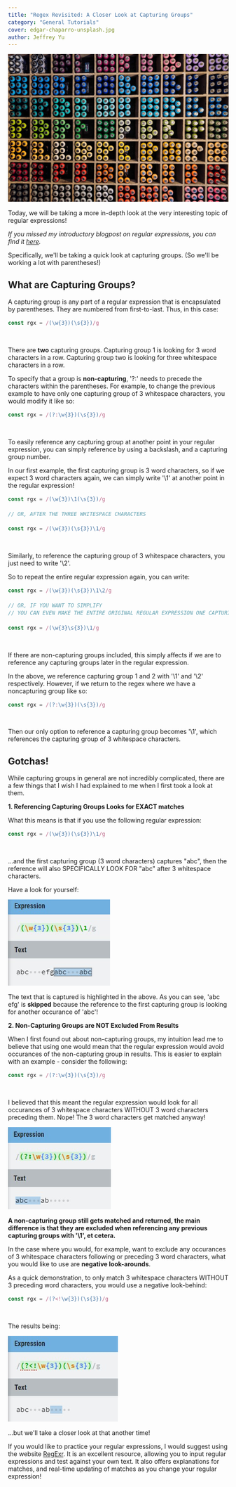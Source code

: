```yaml
---
title: "Regex Revisited: A Closer Look at Capturing Groups"
category: "General Tutorials"
cover: edgar-chaparro-unsplash.jpg
author: Jeffrey Yu
---
```


![grouped-colors](./edgar-chaparro-unsplash.jpg "photo by @echaparro on unsplash.com")

Today, we will be taking a more in-depth look at the very interesting topic of regular expressions! 

_If you missed my introductory blogpost on regular expressions, you can find it [here](https://jayewe.com/introduction-to-regular-expressions/)._

Specifically, we'll be taking a quick look at capturing groups. (So we'll be working a lot with parentheses!)

## What are Capturing Groups?

A capturing group is any part of a regular expression that is encapsulated by parentheses. They are numbered from first-to-last. 
Thus, in this case:

```javascript
const rgx = /(\w{3})(\s{3})/g
```  
<br/> 

There are **two** capturing groups. 
Capturing group 1 is looking for 3 word characters in a row. 
Capturing group two is looking for three whitespace characters in a row.

To specify that a group is **non-capturing**, '?:' needs to precede the characters within the parentheses. 
For example, to change the previous example to have only one capturing group of 3 whitespace characters, you would modify it like so:

```javascript
const rgx = /(?:\w{3})(\s{3})/g
```  
<br/> 

To easily reference any capturing group at another point in your regular expression, you can simply reference by using a backslash, and a capturing group number.

In our first example, the first capturing group is 3 word characters, so if we expect 3 word characters again, we can simply write '\1' at another point in the regular expression!

```javascript
const rgx = /(\w{3})\1(\s{3})/g

// OR, AFTER THE THREE WHITESPACE CHARACTERS

const rgx = /(\w{3})(\s{3})\1/g
```  
<br/> 

Similarly, to reference the capturing group of 3 whitespace characters, you just need to write '\2'.

So to repeat the entire regular expression again, you can write:

```javascript
const rgx = /(\w{3})(\s{3})\1\2/g

// OR, IF YOU WANT TO SIMPLIFY 
// YOU CAN EVEN MAKE THE ENTIRE ORIGINAL REGULAR EXPRESSION ONE CAPTURING GROUP

const rgx = /(\w{3}\s{3})\1/g
```  
<br/> 

If there are non-capturing groups included, this simply affects if we are to reference any capturing groups later in the regular expression.

In the above, we reference capturing group 1 and 2 with '\1' and '\2' respectively.
However, if we return to the regex where we have a noncapturing group like so:

```javascript
const rgx = /(?:\w{3})(\s{3})/g
```  
<br/> 

Then our only option to reference a capturing group becomes '\1', which references the capturing group of 3 whitespace characters. 

## Gotchas!

While capturing groups in general are not incredibly complicated, there are a few things that I wish I had explained to me when I first took a look at them.

**1. Referencing Capturing Groups Looks for EXACT matches**

What this means is that if you use the following regular expression: 

```javascript
const rgx = /(\w{3})(\s{3})\1/g
```  
<br/> 

...and the first capturing group (3 word characters) captures "abc", then the reference will also SPECIFICALLY LOOK FOR "abc" after 3 whitespace characters.

Have a look for yourself:

![ex-1](./capturing-group-ex-1.jpg)

The text that is captured is highlighted in the above. 
As you can see, 'abc   efg' is **skipped** because the reference to the first capturing group is looking for another occurance of 'abc'!

**2. Non-Capturing Groups are NOT Excluded From Results**

When I first found out about non-capturing groups, my intuition lead me to believe that using one would mean that the regular expression would avoid occurances of the non-capturing group in results.
This is easier to explain with an example - consider the following:

```javascript
const rgx = /(?:\w{3})(\s{3})/g
```  
<br/> 

I believed that this meant the regular expression would look for all occurances of 3 whitespace characters WITHOUT 3 word characters preceding them. 
Nope! The 3 word characters get matched anyway! 

![ex-2](./capturing-group-ex-2.jpg)

**A non-capturing group still gets matched and returned, the main difference is that they are excluded when referencing any previous capturing groups with '\1', et cetera.**

In the case where you would, for example, want to exclude any occurances of 3 whitespace characters following or preceding 3 word characters, what you would like to use
are **negative look-arounds**.

As a quick demonstration, to only match 3 whitespace characters WITHOUT 3 preceding word characters, you would use a negative look-behind:

```javascript
const rgx = /(?<!\w{3})(\s{3})/g
```
<br/>

The results being:

![ex-3](./capturing-group-ex-3.jpg)

...but we'll take a closer look at that another time! 

If you would like to practice your regular expressions, I would suggest using the website [RegExr](https://regexr.com/). 
It is an excellent resource, allowing you to input regular expressions and test against your own text. 
It also offers explanations for matches, and real-time updating of matches as you change your regular expression!